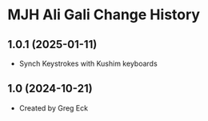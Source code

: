 MJH Ali Gali Change History
====================

1.0.1 (2025-01-11)
----------------
* Synch Keystrokes with Kushim keyboards

1.0 (2024-10-21)
----------------
* Created by Greg Eck

